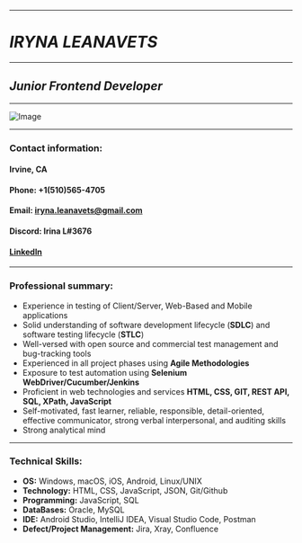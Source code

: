 ***
# **_IRYNA LEANAVETS_**
***
## *Junior Frontend Developer*
***

![Image](https://media.licdn.com/dms/image/D5603AQFdIKzhHy0peg/profile-displayphoto-shrink_800_800/0/1680819634252?e=1693440000&v=beta&t=Zho7EryWYWWocOHIKquBwwUjuQAOGRywOtV_OkdZ-7M)

***
### **Contact information:**
#### **Irvine, CA**
#### **Phone:** +1(510)565-4705
#### **Email:** iryna.leanavets@gmail.com
#### **Discord:** Irina L#3676
#### [LinkedIn](https://www.linkedin.com/in/iryna-leanavets-823663271)

***
### **Professional summary:**
* Experience in testing of Client/Server, Web-Based and Mobile applications
* Solid understanding of software development lifecycle (**SDLC**) and software testing lifecycle (**STLC**)
* Well-versed with open source and commercial test management and bug-tracking tools
* Experienced in all project phases using **Agile Methodologies**
* Exposure to test automation using **Selenium WebDriver/Cucumber/Jenkins**
* Proficient in web technologies and services **HTML, CSS, GIT, REST API, SQL, XPath, JavaScript**
* Self-motivated, fast learner, reliable, responsible, detail-oriented, effective communicator, strong verbal interpersonal, and auditing skills
* Strong analytical mind
***
### **Technical Skills:**
* **OS:** Windows, macOS, iOS, Android, Linux/UNIX
* **Technology:** HTML, CSS, JavaScript, JSON, Git/Github
* **Programming:** JavaScript, SQL
* **DataBases:** Oracle, MySQL
* **IDE:** Android Studio, IntelliJ IDEA, Visual Studio Code, Postman
* **Defect/Project Management:** Jira, Xray, Confluence
